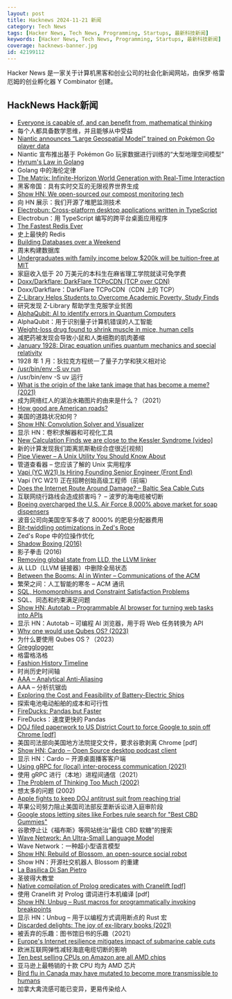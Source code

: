```yaml
---
layout: post
title: Hacknews 2024-11-21 新闻
category: Tech News
tags: [Hacker News, Tech News, Programming, Startups, 最新科技新闻]
keywords: [Hacker News, Tech News, Programming, Startups, 最新科技新闻]
coverage: hacknews-banner.jpg
id: 42199112
---
```


Hacker News 是一家关于计算机黑客和创业公司的社会化新闻网站，由保罗·格雷厄姆的创业孵化器 Y Combinator 创建。

## HackNews Hack新闻

- [Everyone is capable of, and can benefit from, mathematical thinking](https://www.quantamagazine.org/mathematical-thinking-isnt-what-you-think-it-is-20241118/)
- 每个人都具备数学思维，并且能够从中受益
- [Niantic announces “Large Geospatial Model” trained on Pokémon Go player data](https://nianticlabs.com/news/largegeospatialmodel)
- Niantic 宣布推出基于 Pokémon Go 玩家数据进行训练的“大型地理空间模型”
- [Hyrum's Law in Golang](https://abenezer.org/blog/hyrum-law-in-golang)
- Golang 中的海伦定律
- [The Matrix: Infinite-Horizon World Generation with Real-Time Interaction](https://thematrix1999.github.io/)
- 黑客帝国：具有实时交互的无限视界世界生成
- [Show HN: We open-sourced our compost monitoring tech](https://github.com/gtls64/MontyHome-Hackers-Guide)
- 向 HN 展示：我们开源了堆肥监测技术
- [Electrobun: Cross-platform desktop applications written in TypeScript](https://electrobun.dev/)
- Electrobun：用 TypeScript 编写的跨平台桌面应用程序
- [The Fastest Redis Ever](https://redis.io/blog/redis-8-0-m02-the-fastest-redis-ever/)
- 史上最快的 Redis
- [Building Databases over a Weekend](https://www.denormalized.io/blog/building-databases)
- 周末构建数据库
- [Undergraduates with family income below $200k will be tuition-free at MIT](https://news.mit.edu/2024/mit-tuition-undergraduates-family-income-1120)
- 家庭收入低于 20 万美元的本科生在麻省理工学院就读可免学费
- [Doxx/Darkflare: DarkFlare TCPoCDN (TCP over CDN)](https://github.com/doxx/darkflare)
- Doxx/Darkflare：DarkFlare TCPoCDN（CDN 上的 TCP）
- [Z-Library Helps Students to Overcome Academic Poverty, Study Finds](https://torrentfreak.com/z-library-helps-students-to-overcome-academic-poverty-study-finds-241120/)
- 研究发现 Z-Library 帮助学生克服学业贫困
- [AlphaQubit: AI to identify errors in Quantum Computers](https://blog.google/technology/google-deepmind/alphaqubit-quantum-error-correction/)
- AlphaQubit：用于识别量子计算机错误的人工智能
- [Weight-loss drug found to shrink muscle in mice, human cells](https://www.ualberta.ca/en/folio/2024/11/weight-loss-drug-found-to-shrink-heart-muscle.html)
- 减肥药被发现会导致小鼠和人类细胞的肌肉萎缩
- [January 1928: Dirac equation unifies quantum mechanics and special relativity](https://www.aps.org/apsnews/2024/11/mathematical-intuition-dirac-quantum-mechanics)
- 1928 年 1 月：狄拉克方程统一了量子力学和狭义相对论
- [/usr/bin/env -S uv run](https://simonwillison.net/2024/Aug/21/usrbinenv-uv-run/)
- /usr/bin/env -S uv 运行
- [What is the origin of the lake tank image that has become a meme? (2021)](https://history.stackexchange.com/questions/57033/what-is-the-origin-of-the-lake-tank-image-that-has-become-a-meme)
- 成为网络红人的湖泊水箱图片的由来是什么？（2021）
- [How good are American roads?](https://www.construction-physics.com/p/how-good-are-american-roads)
- 美国的道路状况如何？
- [Show HN: Convolution Solver and Visualizer](https://convolution-solver.ybouane.com/)
- 显示 HN：卷积求解器和可视化工具
- [New Calculation Finds we are close to the Kessler Syndrome [video]](https://www.youtube.com/watch?v=Bi9EW9xhqAU)
- 新的计算发现我们距离凯斯勒综合症很近[视频]
- [Pipe Viewer – A Unix Utility You Should Know About](https://catonmat.net/unix-utilities-pipe-viewer)
- 管道查看器 – 您应该了解的 Unix 实用程序
- [Vapi (YC W21) Is Hiring Founding Senior Engineer (Front End)](https://jobs.ashbyhq.com/vapi/4246b127-9f69-4a57-ac70-d16041f8403b)
- Vapi (YC W21) 正在招聘创始高级工程师（前端）
- [Does the Internet Route Around Damage? – Baltic Sea Cable Cuts](https://labs.ripe.net/author/emileaben/does-the-internet-route-around-damage-baltic-sea-cable-cuts/)
- 互联网绕行路线会造成损害吗？ – 波罗的海电缆被切断
- [Boeing overcharged the U.S. Air Force 8,000% above market for soap dispensers](https://www.reuters.com/business/aerospace-defense/boeing-overcharged-air-force-nearly-8000-soap-dispensers-watchdog-alleges-2024-10-29/)
- 波音公司向美国空军多收了 8000% 的肥皂分配器费用
- [Bit-twiddling optimizations in Zed's Rope](https://zed.dev/blog/zed-decoded-rope-optimizations-part-1)
- Zed's Rope 中的位操作优化
- [Shadow Boxing (2016)](https://www.espn.com/espn/eticket/story?page=091216/jimmyrobinson&redirected=true)
- 影子拳击 (2016)
- [Removing global state from LLD, the LLVM linker](https://maskray.me/blog/2024-11-17-removing-global-state-from-lld)
- 从 LLD（LLVM 链接器）中删除全局状态
- [Between the Booms: AI in Winter – Communications of the ACM](https://cacm.acm.org/opinion/between-the-booms-ai-in-winter/)
- 繁荣之间：人工智能的寒冬 – ACM 通讯
- [SQL, Homomorphisms and Constraint Satisfaction Problems](https://www.philipzucker.com/sql_graph_csp/)
- SQL、同态和约束满足问题
- [Show HN: Autotab – Programmable AI browser for turning web tasks into APIs]()
- 显示 HN：Autotab – 可编程 AI 浏览器，用于将 Web 任务转换为 API
- [Why one would use Qubes OS? (2023)](https://dataswamp.org/~solene/2023-06-17-qubes-os-why.html)
- 为什么要使用 Qubes OS？（2023）
- [Gregglogger](https://untested.sonnet.io/notes/gregglogger/)
- 格雷格洛格
- [Fashion History Timeline](https://fashionhistory.fitnyc.edu/)
- 时尚历史时间轴
- [AAA – Analytical Anti-Aliasing](https://blog.frost.kiwi/analytical-anti-aliasing/)
- AAA – 分析抗锯齿
- [Exploring the Cost and Feasibility of Battery-Electric Ships](https://newscenter.lbl.gov/2024/10/30/exploring-the-cost-and-feasibility-of-battery-electric-ships/)
- 探索电池电动船舶的成本和可行性
- [FireDucks: Pandas but Faster](https://hwisnu.bearblog.dev/fireducks-pandas-but-100x-faster/)
- FireDucks：速度更快的 Pandas
- [DOJ filed paperwork to US District Court to force Google to spin off Chrome [pdf]](https://storage.courtlistener.com/recap/gov.uscourts.dcd.223205/gov.uscourts.dcd.223205.1062.0.pdf)
- 美国司法部向美国地方法院提交文件，要求谷歌剥离 Chrome [pdf]
- [Show HN: Cardo ‒ Open Source desktop podcast client](https://cardo-podcast.github.io/)
- 显示 HN：Cardo ‒ 开源桌面播客客户端
- [Using gRPC for (local) inter-process communication (2021)](https://www.mpi-hd.mpg.de/personalhomes/fwerner/research/2021/09/grpc-for-ipc/)
- 使用 gRPC 进行（本地）进程间通信（2021）
- [The Problem of Thinking Too Much (2002)](https://www.jstor.org/stable/3824296)
- 想太多的问题 (2002)
- [Apple fights to keep DOJ antitrust suit from reaching trial](https://www.theverge.com/2024/11/20/24301660/apple-doj-motion-dismiss-antitrust-lawsuit)
- 苹果公司努力阻止美国司法部反垄断诉讼进入庭审阶段
- [Google stops letting sites like Forbes rule search for "Best CBD Gummies"](https://arstechnica.com/gadgets/2024/11/google-cracks-down-on-parasite-seo-punishing-established-publishers/)
- 谷歌停止让《福布斯》等网站统治“最佳 CBD 软糖”的搜索
- [Wave Network: An Ultra-Small Language Model](https://arxiv.org/abs/2411.02674)
- Wave Network：一种超小型语言模型
- [Show HN: Rebuild of Blossom, an open-source social robot](https://msgtn.xyz/rebuild_of_blossom)
- Show HN：开源社交机器人 Blossom 的重建
- [La Basilica Di San Pietro](https://unlocked.microsoft.com/vatican/)
- 圣彼得大教堂
- [Native compilation of Prolog predicates with Cranelift [pdf]](https://files.adrianistan.eu/talk2024.pdf)
- 使用 Cranelift 对 Prolog 谓词进行本机编译 [pdf]
- [Show HN: Unbug – Rust macros for programmatically invoking breakpoints](https://github.com/greymattergames/unbug)
- 显示 HN：Unbug – 用于以编程方式调用断点的 Rust 宏
- [Discarded delights: The joy of ex-library books (2021)](https://www.abebooks.com/books/ex-library-books)
- 被丢弃的乐趣：图书馆旧书的乐趣（2021）
- [Europe's Internet resilience mitigates impact of submarine cable cuts](https://blog.cloudflare.com/resilient-internet-connectivity-baltic-cable-cuts/)
- 欧洲互联网弹性减轻海底电缆切断的影响
- [Ten best selling CPUs on Amazon are all AMD chips](https://www.pcgamer.com/hardware/processors/the-top-ten-best-selling-cpus-on-amazon-are-all-amd-chips-with-the-two-year-old-ryzen-7-5700x-sitting-at-the-tippety-top-and-intels-best-effort-relegated-to-12th-place/)
- 亚马逊上最畅销的十款 CPU 均为 AMD 芯片
- [Bird flu in Canada may have mutated to become more transmissible to humans](https://www.theguardian.com/world/2024/nov/19/bird-flu-cases-mutation-canada)
- 加拿大禽流感可能已变异，更易传染给人

